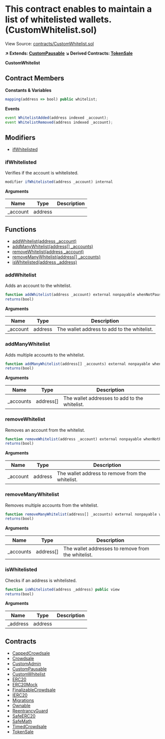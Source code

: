 # This contract enables to maintain a list of whitelisted wallets. (CustomWhitelist.sol)

View Source: [contracts/CustomWhitelist.sol](../contracts/CustomWhitelist.sol)

**↗ Extends: [CustomPausable](CustomPausable.md)**
**↘ Derived Contracts: [TokenSale](TokenSale.md)**

**CustomWhitelist**

## Contract Members
**Constants & Variables**

```js
mapping(address => bool) public whitelist;

```

**Events**

```js
event WhitelistAdded(address indexed _account);
event WhitelistRemoved(address indexed _account);
```

## Modifiers

- [ifWhitelisted](#ifwhitelisted)

### ifWhitelisted

Verifies if the account is whitelisted.

```js
modifier ifWhitelisted(address _account) internal
```

**Arguments**

| Name        | Type           | Description  |
| ------------- |------------- | -----|
| _account | address |  | 

## Functions

- [addWhitelist(address _account)](#addwhitelist)
- [addManyWhitelist(address[] _accounts)](#addmanywhitelist)
- [removeWhitelist(address _account)](#removewhitelist)
- [removeManyWhitelist(address[] _accounts)](#removemanywhitelist)
- [isWhitelisted(address _address)](#iswhitelisted)

### addWhitelist

Adds an account to the whitelist.

```js
function addWhitelist(address _account) external nonpayable whenNotPaused onlyAdmin 
returns(bool)
```

**Arguments**

| Name        | Type           | Description  |
| ------------- |------------- | -----|
| _account | address | The wallet address to add to the whitelist. | 

### addManyWhitelist

Adds multiple accounts to the whitelist.

```js
function addManyWhitelist(address[] _accounts) external nonpayable whenNotPaused onlyAdmin 
returns(bool)
```

**Arguments**

| Name        | Type           | Description  |
| ------------- |------------- | -----|
| _accounts | address[] | The wallet addresses to add to the whitelist. | 

### removeWhitelist

Removes an account from the whitelist.

```js
function removeWhitelist(address _account) external nonpayable whenNotPaused onlyAdmin 
returns(bool)
```

**Arguments**

| Name        | Type           | Description  |
| ------------- |------------- | -----|
| _account | address | The wallet address to remove from the whitelist. | 

### removeManyWhitelist

Removes multiple accounts from the whitelist.

```js
function removeManyWhitelist(address[] _accounts) external nonpayable whenNotPaused onlyAdmin 
returns(bool)
```

**Arguments**

| Name        | Type           | Description  |
| ------------- |------------- | -----|
| _accounts | address[] | The wallet addresses to remove from the whitelist. | 

### isWhitelisted

Checks if an address is whitelisted.

```js
function isWhitelisted(address _address) public view
returns(bool)
```

**Arguments**

| Name        | Type           | Description  |
| ------------- |------------- | -----|
| _address | address |  | 

## Contracts

* [CappedCrowdsale](CappedCrowdsale.md)
* [Crowdsale](Crowdsale.md)
* [CustomAdmin](CustomAdmin.md)
* [CustomPausable](CustomPausable.md)
* [CustomWhitelist](CustomWhitelist.md)
* [ERC20](ERC20.md)
* [ERC20Mock](ERC20Mock.md)
* [FinalizableCrowdsale](FinalizableCrowdsale.md)
* [IERC20](IERC20.md)
* [Migrations](Migrations.md)
* [Ownable](Ownable.md)
* [ReentrancyGuard](ReentrancyGuard.md)
* [SafeERC20](SafeERC20.md)
* [SafeMath](SafeMath.md)
* [TimedCrowdsale](TimedCrowdsale.md)
* [TokenSale](TokenSale.md)
